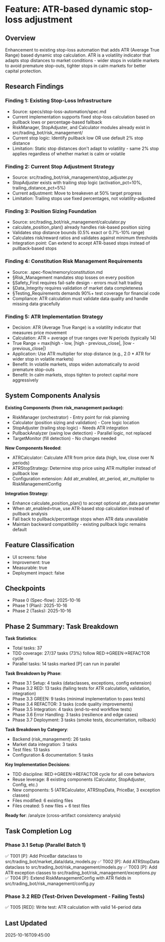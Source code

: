 # Feature: ATR-based dynamic stop-loss adjustment

## Overview

Enhancement to existing stop-loss automation that adds ATR (Average True Range) based dynamic stop calculation. ATR is a volatility indicator that adapts stop distances to market conditions - wider stops in volatile markets to avoid premature stop-outs, tighter stops in calm markets for better capital protection.

## Research Findings

### Finding 1: Existing Stop-Loss Infrastructure
- Source: specs/stop-loss-automation/spec.md
- Current implementation supports fixed stop-loss calculation based on pullback lows or percentage-based fallback
- RiskManager, StopAdjuster, and Calculator modules already exist in src/trading_bot/risk_management/
- Current stop logic: Identify pullback low OR use default 2% stop distance
- Limitation: Static stop distances don't adapt to volatility - same 2% stop applies regardless of whether market is calm or volatile

### Finding 2: Current Stop Adjustment Strategy
- Source: src/trading_bot/risk_management/stop_adjuster.py
- StopAdjuster exists with trailing stop logic (activation_pct=10%, trailing_distance_pct=5%)
- Current adjustment: Move to breakeven at 50% target progress
- Limitation: Trailing stops use fixed percentages, not volatility-adjusted

### Finding 3: Position Sizing Foundation
- Source: src/trading_bot/risk_management/calculator.py
- calculate_position_plan() already handles risk-based position sizing
- Validates stop distance bounds (0.5% exact or 0.7%-10% range)
- Calculates risk/reward ratios and validates against minimum thresholds
- Integration point: Can extend to accept ATR-based stops instead of pullback-based stops

### Finding 4: Constitution Risk Management Requirements
- Source: .spec-flow/memory/constitution.md
- §Risk_Management mandates stop losses on every position
- §Safety_First requires fail-safe design - errors must halt trading
- §Data_Integrity requires validation of market data completeness
- §Testing_Requirements demands 90%+ test coverage for financial code
- Compliance: ATR calculation must validate data quality and handle missing data gracefully

### Finding 5: ATR Implementation Strategy
- Decision: ATR (Average True Range) is a volatility indicator that measures price movement
- Calculation: ATR = average of true ranges over N periods (typically 14)
- True Range = max(high - low, |high - previous_close|, |low - previous_close|)
- Application: Use ATR multiplier for stop distance (e.g., 2.0 * ATR for wider stop in volatile markets)
- Benefit: In volatile markets, stops widen automatically to avoid premature stop-outs
- Benefit: In calm markets, stops tighten to protect capital more aggressively

## System Components Analysis

**Existing Components (from risk_management package)**:
- RiskManager (orchestrator) - Entry point for risk planning
- Calculator (position sizing and validation) - Core logic location
- StopAdjuster (trailing stop logic) - Needs ATR integration
- PullbackAnalyzer (swing low detection) - Parallel logic, not replaced
- TargetMonitor (fill detection) - No changes needed

**New Components Needed**:
- ATRCalculator: Calculate ATR from price data (high, low, close over N periods)
- ATRStopStrategy: Determine stop price using ATR multiplier instead of pullback low
- Configuration extension: Add atr_enabled, atr_period, atr_multiplier to RiskManagementConfig

**Integration Strategy**:
- Enhance calculate_position_plan() to accept optional atr_data parameter
- When atr_enabled=true, use ATR-based stop calculation instead of pullback analysis
- Fall back to pullback/percentage stops when ATR data unavailable
- Maintain backward compatibility - existing pullback logic remains default

## Feature Classification
- UI screens: false
- Improvement: true
- Measurable: true
- Deployment impact: false

## Checkpoints
- Phase 0 (Spec-flow): 2025-10-16
- Phase 1 (Plan): 2025-10-16
- Phase 2 (Tasks): 2025-10-16

## Phase 2 Summary: Task Breakdown

**Task Statistics**:
- Total tasks: 37
- TDD coverage: 27/37 tasks (73%) follow RED→GREEN→REFACTOR cycle
- Parallel tasks: 14 tasks marked [P] can run in parallel

**Task Breakdown by Phase**:
- Phase 3.1 Setup: 4 tasks (dataclasses, exceptions, config extension)
- Phase 3.2 RED: 13 tasks (failing tests for ATR calculation, validation, integration)
- Phase 3.3 GREEN: 9 tasks (minimal implementation to pass tests)
- Phase 3.4 REFACTOR: 3 tasks (code quality improvements)
- Phase 3.5 Integration: 4 tasks (end-to-end workflow tests)
- Phase 3.6 Error Handling: 3 tasks (resilience and edge cases)
- Phase 3.7 Deployment: 3 tasks (smoke tests, documentation, rollback)

**Task Breakdown by Category**:
- Backend (risk_management): 26 tasks
- Market data integration: 3 tasks
- Test files: 13 tasks
- Configuration & documentation: 5 tasks

**Key Implementation Decisions**:
- TDD discipline: RED→GREEN→REFACTOR cycle for all core behaviors
- Reuse leverage: 8 existing components (Calculator, StopAdjuster, Config, etc.)
- New components: 5 (ATRCalculator, ATRStopData, PriceBar, 3 exception classes)
- Files modified: 6 existing files
- Files created: 5 new files + 6 test files

**Ready for**: /analyze (cross-artifact consistency analysis)

## Task Completion Log

### Phase 3.1 Setup (Parallel Batch 1)
✅ T001 [P]: Add PriceBar dataclass to src/trading_bot/market_data/data_models.py
✅ T002 [P]: Add ATRStopData dataclass to src/trading_bot/risk_management/models.py
✅ T003 [P]: Add ATR exception classes to src/trading_bot/risk_management/exceptions.py
✅ T004 [P]: Extend RiskManagementConfig with ATR fields in src/trading_bot/risk_management/config.py

### Phase 3.2 RED (Test-Driven Development - Failing Tests)
✅ T005 [RED]: Write test: ATR calculation with valid 14-period data

## Last Updated
2025-10-16T09:45:00

